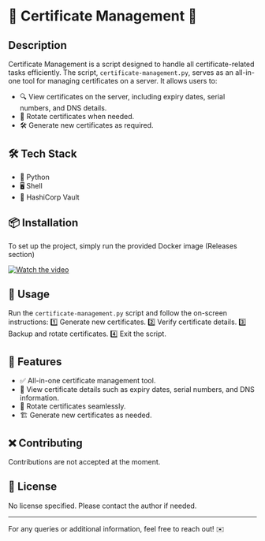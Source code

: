 # 🎉 Certificate Management 🚀

## Description

Certificate Management is a script designed to handle all certificate-related tasks efficiently. The script, `certificate-management.py`, serves as an all-in-one tool for managing certificates on a server. It allows users to:

- 🔍 View certificates on the server, including expiry dates, serial numbers, and DNS details.
- 🔄 Rotate certificates when needed.
- 🛠️ Generate new certificates as required.

## 🛠 Tech Stack

- 🐍 Python
- 🖥️ Shell
- 🔐 HashiCorp Vault

## 📦 Installation

To set up the project, simply run the provided Docker image (Releases section)

[![Watch the video](https://img.youtube.com/vi/0l3FRqL7oXs/hqdefault.jpg)](https://youtu.be/0l3FRqL7oXs)

## 🚀 Usage

Run the `certificate-management.py` script and follow the on-screen instructions:
1️⃣ Generate new certificates.
2️⃣ Verify certificate details.
3️⃣ Backup and rotate certificates.
4️⃣ Exit the script.

## 🌟 Features

- ✅ All-in-one certificate management tool.
- 📜 View certificate details such as expiry dates, serial numbers, and DNS information.
- 🔄 Rotate certificates seamlessly.
- 🏗️ Generate new certificates as needed.

## ❌ Contributing

Contributions are not accepted at the moment.

## 📜 License

No license specified. Please contact the author if needed.

---

For any queries or additional information, feel free to reach out! ✉️

